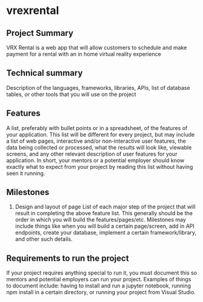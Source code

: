 # vrexrental

## Project Summary
VRX Rental is a web app that will allow customers to schedule and make payment for a rental with an in home virtual reality experience

## Technical summary
Description of the languages, frameworks, libraries, APIs, list of database tables, or other tools that you will use on the project
## Features
A list, preferably with bullet points or in a spreadsheet, of the features of your application. This list will be different for every project, but may include a list of web pages, interactive and/or non-interactive user features, the data being collected or processed, what the results will look like, viewable screens, and any other relevant description of user features for your application. In short, your mentors or a potential employer should know exactly what to expect from your project by reading this list without having seen it running.
## Milestones
1. Design and layout of page
List of each major step of the project that will result in completing the above feature list. This generally should be the order in which you will build the features/pages/etc. Milestones may include things like when you will build a certain page/screen, add in API endpoints, create your database, implement a certain framework/library, and other such details.
## Requirements to run the project
If your project requires anything special to run it, you must document this so mentors and potential employers can run your project. Examples of things to document include: having to install and run a jupyter notebook, running npm install in a certain directory, or running your project from Visual Studio.

